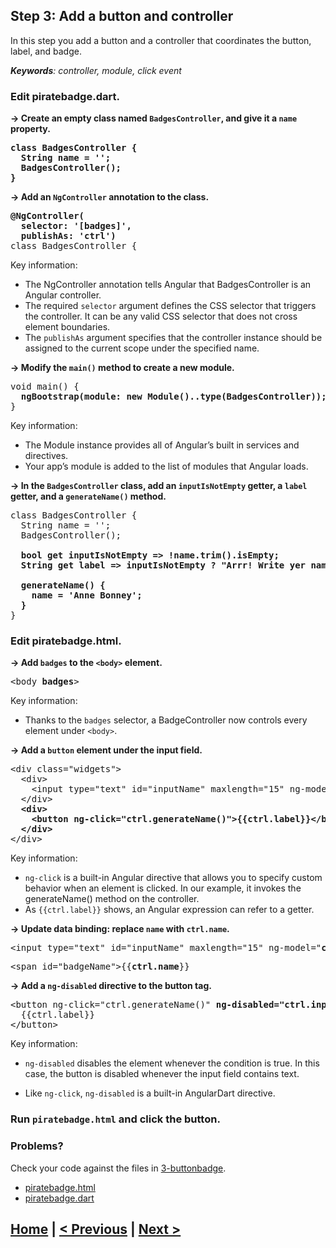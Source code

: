 ## Step 3: Add a button and controller

In this step you add a button and a controller that coordinates the button, label, and badge.

_**Keywords**: controller, module, click event_

### Edit piratebadge.dart.

<b>&rarr; Create an empty class named `BadgesController`, and give it a `name` property.</b>

<pre><b>class BadgesController {
  String name = '';
  BadgesController();
}</b></pre>
    
<b>&rarr; Add an `NgController` annotation to the class.</b>

<pre><b>@NgController(
  selector: '[badges]',
  publishAs: 'ctrl')</b>
class BadgesController {   
</pre>

Key information:
- The NgController annotation tells Angular that BadgesController is an Angular controller.
- The required `selector` argument defines the CSS selector that triggers the controller.
  It can be any valid CSS selector that does not cross element boundaries.
- The `publishAs` argument specifies that the controller instance should be assigned to
  the current scope under the specified name.

<b>&rarr; Modify the `main()` method to create a new module.</b>

<pre>
void main() {
  <b>ngBootstrap(module: new Module()..type(BadgesController));</b>
}
</pre>
    
Key information:
- The Module instance provides all of Angular’s built in services  and directives.
- Your app’s module is added to the list of modules that Angular loads.

<b>&rarr; In the `BadgesController` class, add an `inputIsNotEmpty` getter,
a `label` getter, and a `generateName()` method.</b>

<pre>
class BadgesController {
  String name = '';
  BadgesController();
  
  <b>bool get inputIsNotEmpty => !name.trim().isEmpty;
  String get label => inputIsNotEmpty ? "Arrr! Write yer name!" : "Aye! Gimme a name!";
    
  generateName() {
    name = 'Anne Bonney';
  }</b>
}
</pre>

<!-- PENDING: add key info about getters -->

### Edit piratebadge.html. 

<b>&rarr; Add `badges` to the `<body>` element. </b>

<pre>
&lt;body <b>badges</b>>
</pre>

Key information:

* Thanks to the `badges` selector, a BadgeController now
  controls every element under `<body>`.

<b>&rarr; Add a `button` element under the input field.</b>

<pre>
&lt;div class="widgets">
  &lt;div>
    &lt;input type="text" id="inputName" maxlength="15" ng-model="name">
  &lt;/div>
  <b>&lt;div>
    &lt;button ng-click="ctrl.generateName()">{{ctrl.label}}&lt;/button>
  &lt;/div></b>
&lt;/div>
</pre>

Key information:

* `ng-click` is a built-in Angular directive that
  allows you to specify custom behavior when an element is clicked.
  In our example, it invokes the generateName() method on the controller.
* As `{{ctrl.label}}` shows, an Angular expression can refer to a getter.

<b>&rarr; Update data binding: replace `name` with `ctrl.name`.</b>

<pre>
&lt;input type="text" id="inputName" maxlength="15" ng-model="<b>ctrl.name</b>">
</pre>

<pre>
&lt;span id="badgeName">{{<b>ctrl.name</b>}}</span>
</pre>
    
<b>&rarr; Add a `ng-disabled` directive to the button tag. </b>

<pre>
&lt;button ng-click="ctrl.generateName()" <b>ng-disabled="ctrl.inputIsNotEmpty"</b>>
  {{ctrl.label}}
&lt;/button>
</pre>

Key information:
* `ng-disabled` disables the element whenever the condition is true.
  In this case,
  the button is disabled whenever the input field contains text.

* Like `ng-click`, `ng-disabled` is a built-in AngularDart directive.

### Run `piratebadge.html` and click the button.

### Problems?
Check your code against the files in [3-buttonbadge](../web/3-buttonbadge).
- [piratebadge.html](../web/3-buttonbadge/piratebadge.html)
- [piratebadge.dart](../web/3-buttonbadge/piratebadge.dart)

## [Home](../README.md) | [< Previous](step-2.md) | [Next >](step-4.md)
